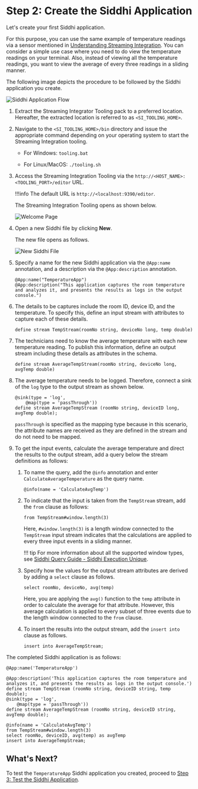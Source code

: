 # Step 2: Create the Siddhi Application

Let's create your first Siddhi application.

For this purpose, you can use the same example of temperature readings via a sensor mentioned in [Understanding Streaming Integration](getting-started-guide-overview.md). You can consider a simple use case where you need to do view the temperature readings on your terminal. Also, instead of viewing all the temperature readings, you want to view the average of every three readings in a sliding manner.

The following image depicts the procedure to be followed by the Siddhi application you create.

![Siddhi Application Flow](../../images/quick-start-guide-101/siddhi-application-flow.png)

1. Extract the Streaming Integrator Tooling pack to a preferred location. Hereafter, the extracted location is referred to as `<SI_TOOLING_HOME>`.

2. Navigate to the `<SI_TOOLING_HOME>/bin` directory and issue the appropriate command depending on your operating system to start the Streaming Integration tooling.

    -   For Windows: `tooling.bat`

    -   For Linux/MacOS: `./tooling.sh`
    
3. Access the Streaming Integration Tooling via the `http://<HOST_NAME>:<TOOLING_PORT>/editor` URL.

    !!!info
        The default URL is `http://<localhost:9390/editor`.
        
   The Streaming Integration Tooling opens as shown below.

   ![Welcome Page](../../images/Creating-Siddhi-Applications/Welcome-Page.png)
        
4. Open a new Siddhi file by clicking **New**.

    The new file opens as follows.
    
    ![New Siddhi File](../../images/Creating-Siddhi-Applications/New_Siddhi_File.png)
    
5. Specify a name for the new Siddhi application via the `@App:name` annotation, and a description via the `@App:description` annotation.

    ```
    @App:name("TemperatureApp")
    @App:description("This application captures the room temperature and analyzes it, and presents the results as logs in the output console.")
    ```
    
6. The details to be captures include the room ID, device ID, and the temperature. To specify this, define an input stream with attributes to capture each of these details.

    `define stream TempStream(roomNo string, deviceNo long, temp double)`
    
7. The technicians need to know the average temperature with each new temperature reading. To publish this information, define an output stream including these details as attributes in the schema.

    `define stream AverageTempStream(roomNo string, deviceNo long, avgTemp double)`
    
8. The average temperature needs to be logged. Therefore, connect a sink of the `log` type to the output stream as shown below.

    ```
    @sink(type = 'log', 
        @map(type = 'passThrough'))
    define stream AverageTempStream (roomNo string, deviceID long, avgTemp double);
    ```

    `passThrough` is specified as the mapping type because in this scenario, the attribute names are received as they are defined in the stream and do not need to be mapped.

9. To get the input events, calculate the average temperature and direct the results to the output stream, add a query below the stream definitions as follows:

    1. To name the query, add the `@info` annotation and enter `CalculateAverageTemperature` as the query name.

        `@info(name = 'CalculateAvgTemp')`

    2. To indicate that the input is taken from the `TempStream` stream, add the `from` clause as follows:

        `from TempStream#window.length(3)`
        
        Here, `#window.length(3)` is a length window connected to the `TempStream` input stream indicates that the calculations are applied to every three input events in a sliding manner.
        
        !!! tip
            For more information about all the supported window types, see [Siddhi Query Guide - Siddhi Execution Unique](https://siddhi-io.github.io/siddhi-execution-unique).

    3. Specify how the values for the output stream attributes are derived by adding a `select` clause as follows.

        `select roomNo, deviceNo, avg(temp)`
        
        Here, you are applying the `avg()` function to the `temp` attribute in order to calculate the average for that attribute. However, this average calculation is applied to every subset of three events due to the length window connected to the `from` clause.

    4. To insert the results into the output stream, add the `insert into` clause as follows.

        `insert into AverageTempStream;`
        
The completed Siddhi application is as follows:
        
```
@App:name('TemperatureApp')

@App:description('This application captures the room temperature and analyzes it, and presents the results as logs in the output console.')
define stream TempStream (roomNo string, deviceID string, temp double);
@sink(type = 'log', 
	@map(type = 'passThrough'))
define stream AverageTempStream (roomNo string, deviceID string, avgTemp double);

@info(name = 'CalculateAvgTemp')
from TempStream#window.length(3)
select roomNo, deviceID, avg(temp) as avgTemp
insert into AverageTempStream;
```

## What's Next?

To test the `TemperatureApp` Siddhi application you created, proceed to [Step 3: Test the Siddhi Application](test-siddhi-application.md).